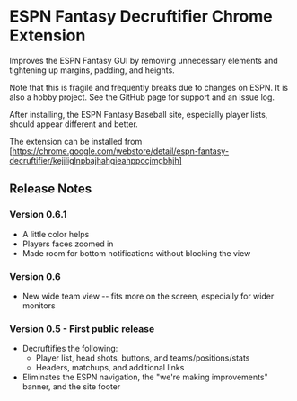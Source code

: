 # ESPN Fantasy Decruftifier Chrome Extension

Improves the ESPN Fantasy GUI by removing unnecessary elements and tightening up margins, padding, and heights.

Note that this is fragile and frequently breaks due to changes on ESPN.  It is also a hobby project.  See the GitHub page for support and an issue log.

After installing, the ESPN Fantasy Baseball site, especially player lists, should appear different and better.

The extension can be installed from [https://chrome.google.com/webstore/detail/espn-fantasy-decruftifier/kejjliglnpbajhahgieahppocjmgbhjh]

## Release Notes

### Version 0.6.1
  - A little color helps
  - Players faces zoomed in
  - Made room for bottom notifications without blocking the view

### Version 0.6
  - New wide team view -- fits more on the screen, especially for wider monitors

### Version 0.5 - First public release
  - Decruftifies the following:
    - Player list, head shots, buttons, and teams/positions/stats
	- Headers, matchups, and additional links
  - Eliminates the ESPN navigation, the "we're making improvements" banner, and the site footer


